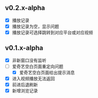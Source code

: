 ## v0.2.x-alpha

- [x] 播放记录
- [x] 播放记录为空，显示问题
- [x] 播放记录可选择跳转到对应平台或对应视频

## v0.1.x-alpha

- [x] 非新窗口没有监听
- [ ] 爱奇艺空白页面重定向问题
  - [x] 爱奇艺空白页面给出提示消息
- [x] 进入视频播放无法返回
- [x] 前进后退刷新
- [x] 新增浏览记录
